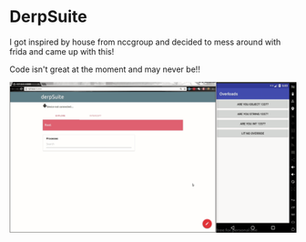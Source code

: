 # DerpSuite

I got inspired by house from nccgroup and decided to mess around with frida and
came up with this!

Code isn't great at the moment and may never be!!

![alt text](https://github.com/bad-hombres/derpSuite/raw/master/derpSuite.gif "Derp")
